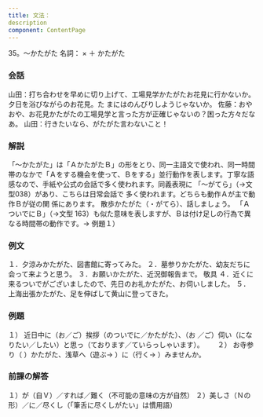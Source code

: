 ```yaml
---
title: 文法：
description
component: ContentPage
---
```



35。～かたがた
名詞： × ＋ かたがた

### 会話
山田：打ち合わせを早めに切り上げて、工場見学かたがたお花見に行かないか。夕日を浴びながらのお花見。た まにはのんびりしようじゃないか。 佐藤：おやおや、お花見かたがたの工場見学と言った方が正確じゃないの？困った方々だなあ。 山田：行きたいなら、がたがた言わないこと！

### 解説
「～かたがた」は「ＡかたがたＢ」の形をとり、同一主語文で使われ、同一時間帯のなかで「Ａをする機会を使って、Ｂをする」並行動作を表します。丁寧な語感なので、手紙や公式の会話で多く使われます。同義表現に 「～がてら」（→文型038）があり、こちらは日常会話で 多く使われます。どちらも動作Ａが主で動作Ｂが従の関 係にあります。
散歩かたがた（・がてら）、話しましょう。
「ＡついでにＢ」（→文型 163）も似た意味を表しますが、Ｂは付け足しの行為で異なる時間帯の動作です。→ 例題１）

### 例文
１．夕涼みかたがた、図書館に寄ってみた。
２．墓参りかたがた、幼友だちに会って来ようと思う。
３．お願いかたがた、近況御報告まで。 敬具
４．近くに来るついでがございましたので、先日のお礼かたがた、お伺いしました。
５．上海出張かたがた、足を伸ばして黄山に登ってきた。

### 例題
１） 近日中に（お／ご）挨拶（のついでに／かたがた）、（お ／ご）伺い（になりたい／したい）と思っ（ております／ていらっしゃいます）。      
２） お寺参り（ ）かたがた、浅草へ（遊ぶ→ ）に（行く→ ）みませんか。

### 前課の解答
１）が（自Ｖ）／すれば／難く（不可能の意味の方が自然）
２）美しさ（Ｎの形）／に／尽くし（「筆舌に尽くしがたい」は慣用語）
